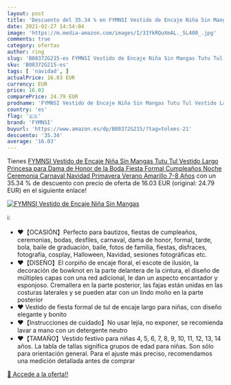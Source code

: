 ```yaml
---
layout: post
title: 'Descuento del 35.34 % en FYMNSI Vestido de Encaje Niña Sin Mangas'
date: 2021-02-27 14:54:04
image: 'https://m.media-amazon.com/images/I/31YkRQuXmAL._SL400_.jpg'
comments: true
category: ofertas
author: ring
slug: 'B08372G215-es FYMNSI Vestido de Encaje Niña Sin Mangas Tutu Tul Vestido...'
sku: 'B08372G215-es'
tags: [ 'navidad', ]
actualPrice: 16.03 EUR
currency: EUR
price: 16.03
comparePrice: 24.79 EUR
prodname: 'FYMNSI Vestido de Encaje Niña Sin Mangas Tutu Tul Vestido Largo Princesa para Dama de Honor de la Boda Fiesta Formal Cumpleaños Noche Ceremonia Carnaval Navidad Primavera Verano Amarillo 7-8 Años'
country: 'es'
flag: '🇪🇸'
brand: 'FYMNSI'
buyurl: 'https://www.amazon.es/dp/B08372G215/?tag=tolees-21'
descuento: '35.34'
average: '16.03'
---
```


Tienes [FYMNSI Vestido de Encaje Niña Sin Mangas Tutu Tul Vestido Largo Princesa para Dama de Honor de la Boda Fiesta Formal Cumpleaños Noche Ceremonia Carnaval Navidad Primavera Verano Amarillo 7-8 Años](https://www.amazon.es/dp/B08372G215/?tag=tolees-21) con un 35.34 % de descuento con precio de oferta de 16.03 EUR (original: 24.79 EUR) en el siguiente enlace!

[![FYMNSI Vestido de Encaje Niña Sin Mangas](https://m.media-amazon.com/images/I/31YkRQuXmAL._SL400_.jpg)](https://www.amazon.es/dp/B08372G215/?tag=tolees-21)

ℹ️:

- ❤【OCASIÓN】Perfecto para bautizos, fiestas de cumpleaños, ceremonias, bodas, desfiles, carnaval, dama de honor, formal, tarde, bola, baile de graduación, baile, fotos de familia, fiestas, disfraces, fotografía, cosplay, Halloween, Navidad, sesiones fotográficas etc.
- ❤【DISEÑO】El corpiño de encaje floral, el escote de ilusión, la decoración de bowknot en la parte delantera de la cintura, el diseño de múltiples capas con una red adicional, le dan un aspecto encantador y esponjoso. Cremallera en la parte posterior, las fajas están unidas en las costuras laterales y se pueden atar con un lindo moño en la parte posterior
- ❤ Vestido de fiesta formal de tul de encaje largo para niñas, con diseño elegante y bonito
- ❤【Instrucciones de cuidado】No usar lejía, no exponer, se recomienda lavar a mano con un detergente neutro
- ❤【TAMAÑO】Vestido festivo para niñas 4, 5, 6, 7, 8, 9, 10, 11, 12, 13, 14 años. La tabla de tallas significa grupos de edad para niñas. Son sólo para orientación general. Para el ajuste más preciso, recomendamos una medición detallada antes de comprar

[🛒 Accede a la oferta!!](https://www.amazon.es/dp/B08372G215/?tag=tolees-21)
